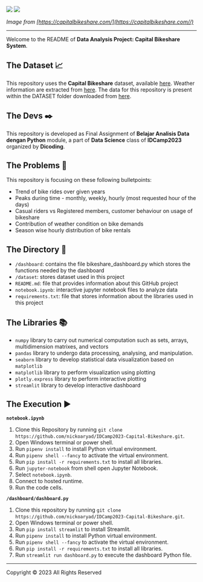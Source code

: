 ![](https://cdn.lyft.com/static/bikesharefe/logo/CapitalBikeshare-main.svg)
![](https://images.ctfassets.net/p6ae3zqfb1e3/7EvTCz4yh5EjYm5PBF2F7b/2af90f1c0cf365a12d088f5021cb0b6d/CaBi_CaBiforEveryone_Hero_2x.png?w=1500&q=60&fm=webp)

*Image from [https://capitalbikeshare.com/](https://capitalbikeshare.com//)*

---

Welcome to the README of **Data Analysis Project: Capital Bikeshare System**. 

## The Dataset 📈
This repository uses the **Capital Bikeshare** dataset, available [here](http://capitalbikeshare.com/system-data). Weather information are extracted from [here](http://www.freemeteo.com). The data for this repository is present within the DATASET folder downloaded from [here](https://drive.google.com/file/d/1RaBmV6Q6FYWU4HWZs80Suqd7KQC34diQ/view?usp=sharing).

## The Devs ✒️
This repository is developed as Final Assignment of **Belajar Analisis Data dengan Python** module, a part of **Data Science** class of **IDCamp2023** organized by **Dicoding**. 

## The Problems 📝
This repository is focusing on these following bulletpoints:
* Trend of bike rides over given years
* Peaks during time - monthly, weekly, hourly (most requested hour of the days)
* Casual riders vs Registered members, customer behaviour on usage of bikeshare
* Contribution of weather condition on bike demands
* Season wise hourly distribution of bike rentals

## The Directory 📂
* `/dashboard`: contains the file bikeshare_dashboard.py which stores the functions needed by the dashboard
* `/dataset`: stores dataset used in this project
* `README.md`: file that provides information about this GitHub project
* `notebook.ipynb`: interactive jupyter notebook files to analyze data
* `requirements.txt`: file that stores information about the libraries used in this project

## The Libraries 📚
* `numpy` library to carry out numerical computation such as sets, arrays, multidimension matrixes, and vectors
* `pandas` library to undergo data processing, analysing, and manipulation.
* `seaborn` library to develop statistical data visualization based on `matplotlib`
* `matplotlib` library to perform visualization using plotting
* `plotly.express` library to perform interactive plotting
* `streamlit` library to develop interactive dashboard

## The Execution ▶
**`notebook.ipynb`**
1. Clone this Repository by running `git clone https://github.com/nickoaryad/IDCamp2023-Capital-Bikeshare.git`.
2. Open Windows terminal or power shell.
3. Run `pipenv install` to install Python virtual environment.
4. Run `pipenv shell --fancy` to activate the virtual environment.
5. Run `pip install -r requirements.txt` to install all libraries. 
6. Run `jupyter-notebook` from shell open Jupyter Notebook.
7. Select `notebook.ipynb`.
8. Connect to hosted runtime.
9. Run the code cells.

**`/dashboard/dashboard.py`**
1. Clone this repository by running `git clone https://github.com/nickoaryad/IDCamp2023-Capital-Bikeshare.git`.
2.  Open Windows terminal or power shell.
3.  Run `pip install streamlit` to install Streamlit.
4.  Run `pipenv install` to install Python virtual environment.
5.  Run `pipenv shell --fancy` to activate the virtual environment.
6.  Run `pip install -r requirements.txt` to install all libraries.
7.  Run `streamlit run dashboard.py` to execute the dashboard Python file.

---

Copyright © 2023 All Rights Reserved
